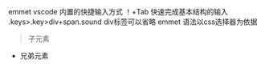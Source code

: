 emmet vscode 内置的快捷输入方式
！+Tab 快速完成基本结构的输入
.keys>.key>div+span.sound
div标签可以省略
emmet 语法以css选择器为依据
> 子元素
+ 兄弟元素